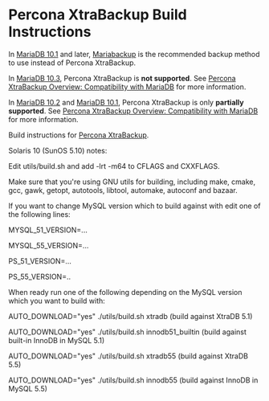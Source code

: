 # Percona XtraBackup Build Instructions

In [MariaDB 10.1](/kb/en/what-is-mariadb-101/) and later, [Mariabackup](/mariadb-administration/backing-up-and-restoring-databases/mariabackup/) is the recommended backup method to use instead of Percona XtraBackup.

In [MariaDB 10.3](/kb/en/what-is-mariadb-103/), Percona XtraBackup is <strong>not supported</strong>. See [Percona XtraBackup Overview: Compatibility with MariaDB](/kb/en/percona-xtrabackup-overview/#compatibility-with-mariadb) for more information.

In [MariaDB 10.2](/kb/en/what-is-mariadb-102/) and [MariaDB 10.1](/kb/en/what-is-mariadb-101/), Percona XtraBackup is only <strong>partially supported</strong>. See [Percona XtraBackup Overview: Compatibility with MariaDB](/kb/en/percona-xtrabackup-overview/#compatibility-with-mariadb) for more information.

Build instructions for [Percona XtraBackup](/kb/en/percona-xtrabackup/).

Solaris 10 (SunOS 5.10) notes:

Edit utils/build.sh and add -lrt -m64 to CFLAGS and CXXFLAGS.

Make sure that you're using GNU utils for building, including make, cmake, gcc, gawk, getopt, autotools, libtool, automake, autoconf and bazaar.

If you want to change MySQL version which to build against with edit one of the following lines:

MYSQL_51_VERSION=...

MYSQL_55_VERSION=...

PS_51_VERSION=...

PS_55_VERSION=..

When ready run one of the following depending on the MySQL version which you want to build with:

AUTO_DOWNLOAD="yes" ./utils/build.sh xtradb (build against XtraDB 5.1)

AUTO_DOWNLOAD="yes" ./utils/build.sh innodb51_builtin (build against built-in InnoDB in MySQL 5.1)

AUTO_DOWNLOAD="yes" ./utils/build.sh xtradb55 (build against XtraDB 5.5)

AUTO_DOWNLOAD="yes" ./utils/build.sh innodb55 (build against InnoDB in MySQL 5.5)